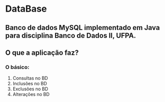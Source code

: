 # DataBase
## Banco de dados MySQL implementado em Java para disciplina Banco de Dados II, UFPA.
## O que a aplicação faz?
### O básico: 
1. Consultas no BD
2. Inclusões no BD
3. Exclusões no BD
4. Alterações no BD
